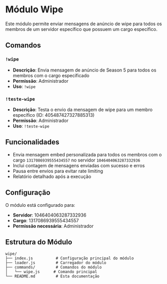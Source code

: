 # Módulo Wipe

Este módulo permite enviar mensagens de anúncio de wipe para todos os membros de um servidor específico que possuem um cargo específico.

## Comandos

### `!wipe`
- **Descrição**: Envia mensagem de anúncio de Season 5 para todos os membros com o cargo especificado
- **Permissão**: Administrador
- **Uso**: `!wipe`

### `!teste-wipe`
- **Descrição**: Testa o envio da mensagem de wipe para um membro específico (ID: 405487427327885313)
- **Permissão**: Administrador
- **Uso**: `!teste-wipe`

## Funcionalidades

- Envia mensagem embed personalizada para todos os membros com o cargo `1317086939555434557` no servidor `1046404063287332936`
- Inclui contagem de mensagens enviadas com sucesso e erros
- Pausa entre envios para evitar rate limiting
- Relatório detalhado após a execução

## Configuração

O módulo está configurado para:
- **Servidor**: 1046404063287332936
- **Cargo**: 1317086939555434557
- **Permissão necessária**: Administrador

## Estrutura do Módulo

```
wipe/
├── index.js          # Configuração principal do módulo
├── loader.js         # Carregador do módulo
├── commands/         # Comandos do módulo
│   └── wipe.js      # Comando principal
└── README.md         # Esta documentação
```
